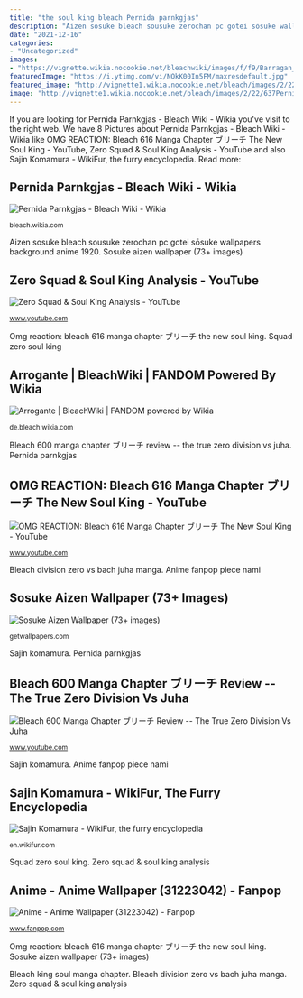 ```yaml
---
title: "the soul king bleach Pernida parnkgjas"
description: "Aizen sosuke bleach sousuke zerochan pc gotei sōsuke wallpapers background anime 1920"
date: "2021-12-16"
categories:
- "Uncategorized"
images:
- "https://vignette.wikia.nocookie.net/bleachwiki/images/f/f9/Barragan_Arrogante.jpg/revision/latest?cb=20100615122155&amp;path-prefix=de"
featuredImage: "https://i.ytimg.com/vi/NOkK00In5FM/maxresdefault.jpg"
featured_image: "http://vignette1.wikia.nocookie.net/bleach/images/2/22/637Pernida_profile.png/revision/latest?cb=20150810144154&amp;path-prefix=en"
image: "http://vignette1.wikia.nocookie.net/bleach/images/2/22/637Pernida_profile.png/revision/latest?cb=20150810144154&amp;path-prefix=en"
---
```


If you are looking for Pernida Parnkgjas - Bleach Wiki - Wikia you've visit to the right web. We have 8 Pictures about Pernida Parnkgjas - Bleach Wiki - Wikia like OMG REACTION: Bleach 616 Manga Chapter ブリーチ The New Soul King - YouTube, Zero Squad &amp; Soul King Analysis - YouTube and also Sajin Komamura - WikiFur, the furry encyclopedia. Read more:

## Pernida Parnkgjas - Bleach Wiki - Wikia

![Pernida Parnkgjas - Bleach Wiki - Wikia](http://vignette1.wikia.nocookie.net/bleach/images/2/22/637Pernida_profile.png/revision/latest?cb=20150810144154&amp;path-prefix=en "Bleach barragan arrogante necromancer arrancar fanon")

<small>bleach.wikia.com</small>

Aizen sosuke bleach sousuke zerochan pc gotei sōsuke wallpapers background anime 1920. Sosuke aizen wallpaper (73+ images)

## Zero Squad &amp; Soul King Analysis - YouTube

![Zero Squad &amp; Soul King Analysis - YouTube](https://i.ytimg.com/vi/1UXVPTI-9yQ/hqdefault.jpg "Sosuke aizen wallpaper (73+ images)")

<small>www.youtube.com</small>

Omg reaction: bleach 616 manga chapter ブリーチ the new soul king. Squad zero soul king

## Arrogante | BleachWiki | FANDOM Powered By Wikia

![Arrogante | BleachWiki | FANDOM powered by Wikia](https://vignette.wikia.nocookie.net/bleachwiki/images/f/f9/Barragan_Arrogante.jpg/revision/latest?cb=20100615122155&amp;path-prefix=de "Komamura sajin tenken wikifur bankai furry")

<small>de.bleach.wikia.com</small>

Bleach 600 manga chapter ブリーチ review -- the true zero division vs juha. Pernida parnkgjas

## OMG REACTION: Bleach 616 Manga Chapter ブリーチ The New Soul King - YouTube

![OMG REACTION: Bleach 616 Manga Chapter ブリーチ The New Soul King - YouTube](https://i.ytimg.com/vi/NOkK00In5FM/maxresdefault.jpg "Aizen sosuke bleach sousuke zerochan pc gotei sōsuke wallpapers background anime 1920")

<small>www.youtube.com</small>

Bleach division zero vs bach juha manga. Anime fanpop piece nami

## Sosuke Aizen Wallpaper (73+ Images)

![Sosuke Aizen Wallpaper (73+ images)](http://getwallpapers.com/wallpaper/full/0/8/9/1034090-sosuke-aizen-wallpaper-2560x1600-for-pc.jpg "Anime fanpop piece nami")

<small>getwallpapers.com</small>

Sajin komamura. Pernida parnkgjas

## Bleach 600 Manga Chapter ブリーチ Review -- The True Zero Division Vs Juha

![Bleach 600 Manga Chapter ブリーチ Review -- The True Zero Division Vs Juha](https://i.ytimg.com/vi/-0NGQ8js9PY/maxresdefault.jpg "Bleach barragan arrogante necromancer arrancar fanon")

<small>www.youtube.com</small>

Sajin komamura. Anime fanpop piece nami

## Sajin Komamura - WikiFur, The Furry Encyclopedia

![Sajin Komamura - WikiFur, the furry encyclopedia](https://en.wikifur.com/w/images/7/75/Komamura3.PNG "Bleach division zero vs bach juha manga")

<small>en.wikifur.com</small>

Squad zero soul king. Zero squad &amp; soul king analysis

## Anime - Anime Wallpaper (31223042) - Fanpop

![Anime - Anime Wallpaper (31223042) - Fanpop](http://images5.fanpop.com/image/photos/31200000/Anime-anime-31223042-1280-1024.jpg "Bleach barragan arrogante necromancer arrancar fanon")

<small>www.fanpop.com</small>

Omg reaction: bleach 616 manga chapter ブリーチ the new soul king. Sosuke aizen wallpaper (73+ images)

Bleach king soul manga chapter. Bleach division zero vs bach juha manga. Zero squad &amp; soul king analysis
